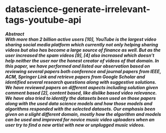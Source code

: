 # datascience-generate-irrelevant-tags-youtube-api
***Abstract<br/> 
With more than 2 billion active users [10], YouTube is the largest 
video sharing social media platform which currently not only helping 
sharing videos but also has become a large source of finance as well. But as the user
increased the spam videos [9], [4] also increased which
doesn’t help neither the user nor the honest creator of
videos of that domain.
In this paper, we have performed and listed our observation
based on reviewing several papers both conference and
journal papers from IEEE, ACM, Springer Link and
retrieve papers from Google Scholar and identified several
research questions along with suggestive solutions. We have
reviewed papers on different aspects including solution
given comment based [2], content based, like dislike based
video relevance. We have also tried to identify the datasets
been used on those papers along with the used data science
models and how those models and algorithms responded
with the selected datasets. Our emphasis been given on a
slight different domain, mostly how the algorithm and
models can be used and improved for novice music video
uploaders when an user try to find a new artist with new or
unplugged music videos.***
